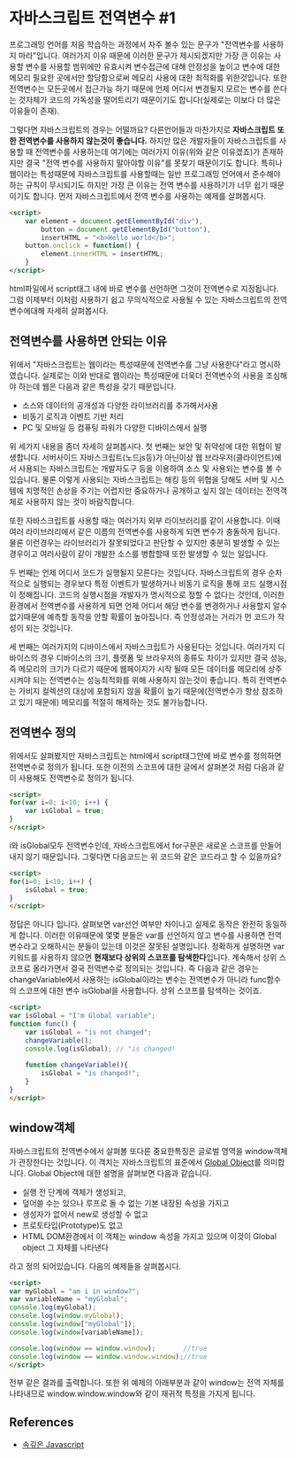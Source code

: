 # 자바스크립트 전역변수 #1

프로그래밍 언어를 처음 학습하는 과정에서 자주 볼수 있는 문구가 "전역변수를 사용하지 마라"입니다. 여러가지 이유 때문에 이러한 문구가 제시되겠지만 가장 큰 이유는 사용할 변수를 사용할 범위에만 유효시켜 변수접근에 대해 안정성을 높이고 변수에 대한 메모리 필요한 곳에서만 할당함으로써 메모리 사용에 대한 최적화를 위한것입니다. 또한 전역변수는 모든곳에서 접근가능 하기 때문에 언제 어디서 변경될지 모르는 변수를 쓴다는 것자체가 코드의 가독성을 떨어트리기 때문이기도 합니다(실제로는 이보다 더 많은 이유들이 존재).

그렇다면 자바스크립트의 경우는 어떨까요? 다른언어들과 마찬가지로 **자바스크립트 또한 전역변수를 사용하지 않는것이 좋습니다.** 하지만 많은 개발자들이 자바스크립트를 사용할 때 전역변수를 사용하는데 여기에는 여러가지 이유(위와 같은 이유겠죠)가 존재하지만 결국 "전역 변수를 사용하지 말아야할 이유"를 못찾기 때문이기도 합니다. 특히나 웹이라는 특성때문에 자바스크립트를 사용할때는 일반 프로그래밍 언어에서 준수해야하는 규칙이 무시되기도 하지만 가장 큰 이유는 전역 변수를 사용하기가 너무 쉽기 때문이기도 합니다.
먼저 자바스크립트에서 전역 변수를 사용하는 예제를 살펴봅시다.

```html
<script>
	var element = document.getElementById("div"),
		button = document.getElementById("button"),
		insertHTML = "<b>Hello world</b>";
	button.onclick = function() {
		element.innerHTML = insertHTML;
	}
</script>
```
html파일에서 script태그 내에 바로 변수를 선언하면 그것이 전역변수로 지정됩니다. 그럼 이제부터 이처럼 사용하기 쉽고 무의식적으로 사용될 수 있는 자바스크립트의 전역변수에대해 자세히 살펴봅시다.

## 전역변수를 사용하면 안되는 이유
위에서 "자바스크립트는 웹이라는 특성때문에 전역변수를 그냥 사용한다"라고 명시하였습니다. 실제로는 이와 반대로 웹이라는 특성때문에 더욱더 전역변수의 사용을 조심해야 하는데 웹은 다음과 같은 특성을 갖기 때문입니다.

* 소스와 데이터의 공개성과 다양한 라이브러리를 추가해서사용
* 비동기 로직과 이벤트 기반 처리
* PC 및 모바일 등 컴퓨팅 파워가 다양한 디바이스에서 실행

위 세가지 내용을 좀더 자세히 살펴봅시다.
첫 번째는 보안 및 취약성에 대한 위협이 발생합니다. 서버사이드 자바스크립트(노드js등)가 아닌이상 웹 브라우저(클라이언트)에서 사용되는 자바스크립트는 개발자도구 등을 이용하여 소스 및 사용되는 변수를 볼 수 있습니다. 물론 이렇게 사용되는 자바스크립트는 해킹 등의 위협을 당해도 서버 및 시스템에 치명적인 손상을 주기는 어렵지만 중요하거나 공개하고 싶지 않는 데이터는 전역객체로 사용하지 않는 것이 바람직합니다. 

또한 자바스크립트를 사용할 때는 여러가지 외부 라이브러리를 같이 사용합니다. 이때 여러 라이브러리에서 같은 이름의 전역변수를 사용하게 되면 변수가 충돌하게 됩니다. 물론 이런경우는 라이브러리가 잘못되었다고 판단할 수 있지만 충분히 발생할 수 있는 경우이고 여러사람이 같이 개발한 소스를 병합할때 또한 발생할 수 있는 일입니다.

두 번째는 언제 어디서 코드가 실행될지 모른다는 것입니다. 자바스크립트의 경우 순차적으로 실행되는 경우보다 특정 이벤트가 발생하거나 비동기 로직을 통해 코드 실행시점이 정해집니다. 코드의 실행시점을 개발자가 명시적으로 정할 수 없다는 것인데, 이러한 환경에서 전역변수를 사용하게 되면 언제 어디서 해당 변수를 변경하거나 사용할지 알수 없기때문에 예측할 동작을 안할 확률이 높아집니다. 즉 안정성과는 거리가 먼 코드가 작성이 되는 것입니다.

세 번째는 여러가지의 디바이스에서 자바스크립트가 사용된다는 것입니다. 여러가지 디바이스의 경우 디바이스의 크기, 플랫폼 및 브라우저의 종류도 차이가 있지만 결국 성능, 즉 메모리의 크기가 다르기 때문에 웹페이지가 시작 될때 모든 데이터를 메모리에 상주시켜야 되는 전역변수는 성능최적화를 위해 사용하지 않는것이 좋습니다. 특히 전역변수는 가비지 컬렉션의 대상에 포함되지 않을 확률이 높기 때문에(전역변수가 항상 참조하고 있기 때문에) 메모리를 적절히 해제하는 것도 불가능합니다.


## 전역변수 정의
위에서도 살펴봤지만 자바스크립트는 html에서 script태그안에 바로 변수를 정의하면 전역변수로 정의가 됩니다. 또한 이전의 스코프에 대한 글에서 살펴본것 처럼 다음과 같이 사용해도 전역변수로 정의가 됩니다.
```html
<script>
for(var i=0; i<10; i++) {
	var isGlobal = true;
}
</script>
```
i와 isGlobal모두 전역변수인데, 자바스크립트에서 for구문은 새로운 스코프를 만들어 내지 않기 때문입니다.
그렇다면 다음코드는 위 코드와 같은 코드라고 할 수 있을까요?
```html
<script>
for(i=0; i<10; i++) {
	isGlobal = true;
}
</script>
```
정답은 아니다 입니다. 살펴보면 var선언 여부만 차이나고 실제로 동작은 완전히 동일하게 합니다. 이러한 이유때문에 몇몇 분들은 var를 선언하지 않고 변수를 사용하면 전역변수라고 오해하시는 분들이 있는데 이것은 잘못된 설명입니다. 정확하게 설명하면 var 키워드를 사용하지 않으면 **현재보다 상위의 스코프를 탐색한다**입니다. 계속해서 상위 스코프로 올라가면서 결국 전역변수로 정의되는 것입니다. 즉 다음과 같은 경우는 changeVariable에서 사용하는  isGlobal이라는 변수는 전역변수가 아니라 func함수의 스코프에 대한 변수 isGlobal을 사용합니다. 상위 스코프를 탐색하는 것이죠.
```html
<script>
var isGlobal = "I'm Global variable";
function func() {
	var isGlobal = "is not changed";
	changeVariable();
	console.log(isGlobal); // "is changed!
	
	function changeVariable(){
		isGlobal = "is changed!";
	}
}
</script>
```


## window객체
자바스크립트의 전역변수에서 살펴볼 또다른 중요한특징은 글로벌 영역을 window객체가 관장한다는 것입니다. 이 객치는 자바스크립트의 표준에서 [Global Object](https://developer.mozilla.org/en-US/docs/Glossary/Global_object)를 의미합니다. 
Global Object에 대한 설명을 살펴보면 다음과 같습니다.
* 실행 전 단계에 객체가 생성되고,
* 덮어쓸 수는 있으나 루프로 돌 수 없는 기본 내장된 속성을 가지고
* 생성자가 없어서 new로 생성할 수 없고
* 프로토타입(Prototype)도 없고
* HTML DOM환경에서 이 객체는 window 속성을 가지고 있으며 이것이 Global object 그 자체를 나타낸다

라고 정의 되어있습니다. 다음의 예제들을 살펴봅시다.
```html
<script>
var myGlobal = "am i in window?";
var variableName = "myGlobal";
console.log(myGlobal);
console.log(window.myGlobal);
console.log(window["myGlobal"]);
console.log(window[variableName]);

console.log(window == window.window);		//true
console.log(window == window.window.window);//true
</script>
```
전부 같은 결과를 출력합니다.  또한 위 예제의 아래부분과 같이 window는 전역 자체를 나타내므로 window.window.window와 같이 재귀적 특정을 가지게 됩니다.




## References
* [속깊은 Javascript](http://www.kyobobook.co.kr/product/detailViewKor.laf?ejkGb=KOR&mallGb=KOR&barcode=9791186710098&orderClick=LEA&Kc=)
